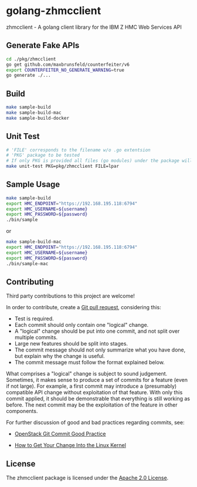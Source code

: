 # golang-zhmcclient

zhmcclient - A golang client library for the IBM Z HMC Web Services API

## Generate Fake APIs

```bash
cd ./pkg/zhmcclient
go get github.com/maxbrunsfeld/counterfeiter/v6
export COUNTERFEITER_NO_GENERATE_WARNING=true
go generate ./...
```

## Build

```bash
make sample-build
make sample-build-mac
make sample-build-docker
```

## Unit Test

```bash
# 'FILE' corresponds to the filename w/o .go extentsion
# 'PKG' package to be tested
# If only PKG is provided all files (go modules) under the package will be tested
make unit-test PKG=pkg/zhmcclient FILE=lpar
```

## Sample Usage

```bash
make sample-build
export HMC_ENDPOINT="https://192.168.195.118:6794"
export HMC_USERNAME=${username}
export HMC_PASSWORD=${password}
./bin/sample
```

or

```bash
make sample-build-mac
export HMC_ENDPOINT="https://192.168.195.118:6794"
export HMC_USERNAME=${username}
export HMC_PASSWORD=${password}
./bin/sample-mac
```

## Contributing

Third party contributions to this project are welcome!

In order to contribute, create a [Git pull request](https://help.github.com/articles/using-pull-requests/), considering this:

* Test is required.
* Each commit should only contain one "logical" change.
* A "logical" change should be put into one commit, and not split over multiple
  commits.
* Large new features should be split into stages.
* The commit message should not only summarize what you have done, but explain
  why the change is useful.
* The commit message must follow the format explained below.

What comprises a "logical" change is subject to sound judgement. Sometimes, it
makes sense to produce a set of commits for a feature (even if not large).
For example, a first commit may introduce a (presumably) compatible API change
without exploitation of that feature. With only this commit applied, it should
be demonstrable that everything is still working as before. The next commit may
be the exploitation of the feature in other components.

For further discussion of good and bad practices regarding commits, see:

 - [OpenStack Git Commit Good Practice](https://wiki.openstack.org/wiki/GitCommitMessages)

 - [How to Get Your Change Into the Linux Kernel](https://www.kernel.org/doc/Documentation/process/submitting-patches.rst)


## License

The zhmcclient package is licensed under the [Apache 2.0 License](https://github.com/zhmcclient/golang-zhmcclient/blob/master/LICENSE).